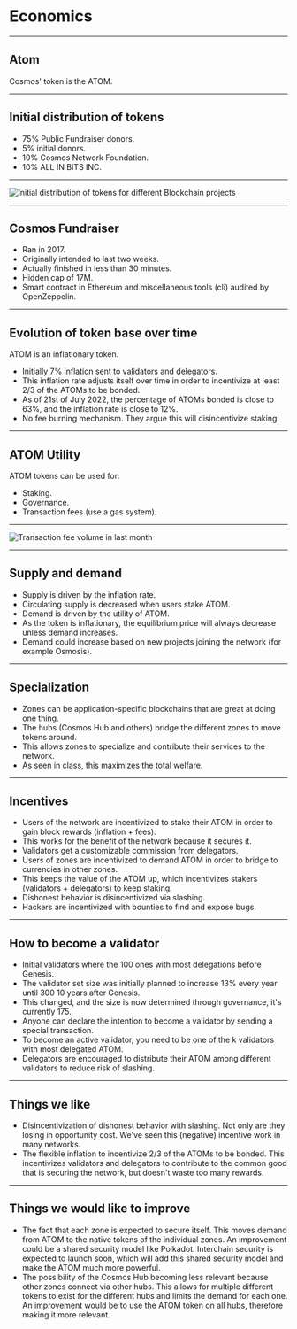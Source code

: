 <!-- .slide: data-background-color="#8D3AED" -->

# Economics

<!-- **Goal:** Evaluate the use of tokenomics in this project; name at least two things you like and two things you would want to improve. -->
<!--  -->
<!-- * Does this project involve a native coin or currency? What are the tokenomics of the coin? How is the coin earned? -->
<!-- * How does this project use economic incentives to drive behavior? -->
<!-- * Use at least 3 of the following economic concepts in your answer: -->
<!--     * Market Equilibrium (Supply and Demand): What is the supply schedule of the token, does it have inflation or deflation? Who will want to use the coin, and for what? -->
<!--     * Economic Specialization -->
<!--     * Game Theoretical Models -->
<!--     * Auction Mechanics and Price Discovery Methods -->

---

## Atom

Cosmos' token is the ATOM.

---

## Initial distribution of tokens

- 75% Public Fundraiser donors.
- 5% initial donors.
- 10% Cosmos Network Foundation.
- 10% ALL IN BITS INC.

---

<img src="https://master-7rqtwti-vx5gsfvi2i4ce.us-2.platformsh.site/sites/default/files/inline-images/Screen%20Shot%202021-09-21%20at%202.17.53%20PM.png" alt="Initial distribution of tokens for different Blockchain projects">

---

## Cosmos Fundraiser

- Ran in 2017.
- Originally intended to last two weeks.
- Actually finished in less than 30 minutes.
- Hidden cap of 17M.
- Smart contract in Ethereum and miscellaneous tools (cli) audited by OpenZeppelin.

---

## Evolution of token base over time

ATOM is an inflationary token.
- Initially 7% inflation sent to validators and delegators.
- This inflation rate adjusts itself over time in order to incentivize at least 2/3 of the ATOMs to be bonded.
- As of 21st of July 2022, the percentage of ATOMs bonded is close to 63%, and the inflation rate is close to 12%.
- No fee burning mechanism. They argue this will disincentivize staking.

---

## ATOM Utility

ATOM tokens can be used for:
- Staking.
- Governance.
- Transaction fees (use a gas system).

---

<img src="https://i.imgur.com/62L64iA.png" alt="Transaction fee volume in last month">

---

## Supply and demand

- Supply is driven by the inflation rate.
- Circulating supply is decreased when users stake ATOM.
- Demand is driven by the utility of ATOM.
- As the token is inflationary, the equilibrium price will always decrease unless demand increases.
- Demand could increase based on new projects joining the network (for example Osmosis).

---

## Specialization

- Zones can be application-specific blockchains that are great at doing one thing.
- The hubs (Cosmos Hub and others) bridge the different zones to move tokens around.
- This allows zones to specialize and contribute their services to the network.
- As seen in class, this maximizes the total welfare.

---

## Incentives

- Users of the network are incentivized to stake their ATOM in order to gain block rewards (inflation + fees).
- This works for the benefit of the network because it secures it.
- Validators get a customizable commission from delegators.
- Users of zones are incentivized to demand ATOM in order to bridge to currencies in other zones.
- This keeps the value of the ATOM up, which incentivizes stakers (validators + delegators) to keep staking.
- Dishonest behavior is disincentivized via slashing.
- Hackers are incentivized with bounties to find and expose bugs.

---

## How to become a validator

- Initial validators where the 100 ones with most delegations before Genesis.
- The validator set size was initially planned to increase 13% every year until 300 10 years after Genesis.
- This changed, and the size is now determined through governance, it's currently 175.
- Anyone can declare the intention to become a validator by sending a special transaction. <!-- create-validator -->
- To become an active validator, you need to be one of the k validators with most delegated ATOM.
- Delegators are encouraged to distribute their ATOM among different validators to reduce risk of slashing.

---

## Things we like

- Disincentivization of dishonest behavior with slashing. Not only are they losing in opportunity cost. We've seen this (negative) incentive work in many networks.
- The flexible inflation to incentivize 2/3 of the ATOMs to be bonded. This incentivizes validators and delegators to contribute to the common good that is securing the network, but doesn't waste too many rewards.

---

## Things we would like to improve

- The fact that each zone is expected to secure itself. This moves demand from ATOM to the native tokens of the individual zones. An improvement could be a shared security model like Polkadot. Interchain security is expected to launch soon, which will add this shared security model and make the ATOM much more powerful.
- The possibility of the Cosmos Hub becoming less relevant because other zones connect via other hubs. This allows for multiple different tokens to exist for the different hubs and limits the demand for each one. An improvement would be to use the ATOM token on all hubs, therefore making it more relevant.
